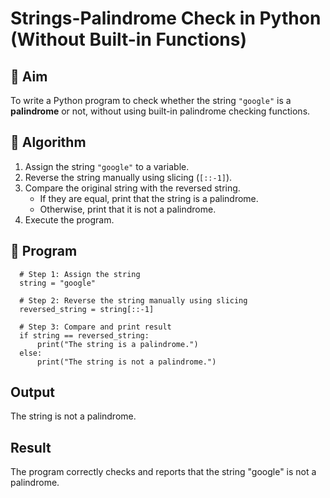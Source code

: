 # Strings-Palindrome Check in Python (Without Built-in Functions)

## 🎯 Aim
To write a Python program to check whether the string `"google"` is a **palindrome** or not, without using built-in palindrome checking functions.

## 🧠 Algorithm
1. Assign the string `"google"` to a variable.
2. Reverse the string manually using slicing (`[::-1]`).
3. Compare the original string with the reversed string.
   - If they are equal, print that the string is a palindrome.
   - Otherwise, print that it is not a palindrome.
4. Execute the program.

## 🧾 Program
      # Step 1: Assign the string
      string = "google"
      
      # Step 2: Reverse the string manually using slicing
      reversed_string = string[::-1]
      
      # Step 3: Compare and print result
      if string == reversed_string:
          print("The string is a palindrome.")
      else:
          print("The string is not a palindrome.")
      


## Output
The string is not a palindrome.


## Result
The program correctly checks and reports that the string "google" is not a palindrome.
